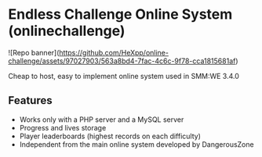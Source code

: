 # Endless Challenge Online System (onlinechallenge)

<span>![</span><span>Repo banner</span><span>]</span><span>(</span><span>https://github.com/HeXpp/online-challenge/assets/97027903/563a8bd4-7fac-4c6c-9f78-cca1815681af</span><span>)</span>


Cheap to host, easy to implement online system used in SMM:WE 3.4.0
## Features
- Works only with a PHP server and a MySQL server
- Progress and lives storage
- Player leaderboards (highest records on each difficulty)
- Independent from the main online system developed by DangerousZone


